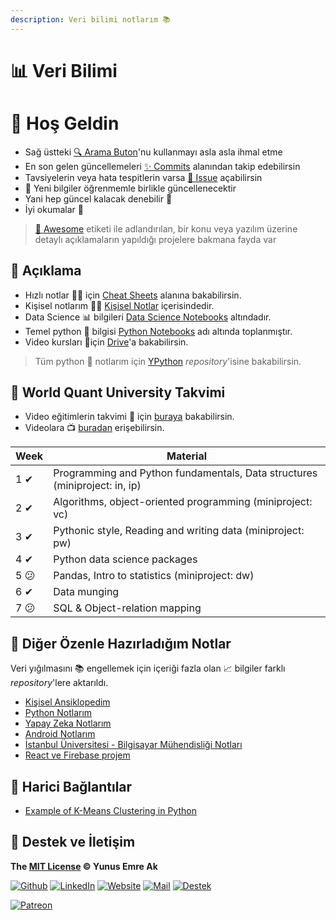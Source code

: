 ```yaml
---
description: Veri bilimi notlarım 📚
---
```


# 📊 Veri Bilimi

# 🗽 Hoş Geldin

- Sağ üstteki [🔍 Arama Buton](https://ds.yemreak.com/?q=)'nu kullanmayı asla asla ihmal etme
- En son gelen güncellemeleri [✨ Commits](https://github.com/yedhrab/YDataScience/commits/master) alanından takip edebilirsin
- Tavsiyelerin veya hata tespitlerin varsa [🦋 Issue](https://github.com/yedhrab/YDataScience/issues) açabilirsin
- 🌊 Yeni bilgiler öğrenmemle birlikle güncellenecektir
- Yani hep güncel kalacak denebilir 🚀
- İyi okumalar 👻

> [🚀 Awesome](./Awesome) etiketi ile adlandırılan, bir konu veya yazılım üzerine detaylı açıklamaların yapıldığı projelere bakmana fayda var

## 🗼 Açıklama

- Hızlı notlar 🏃‍♂️ için [Cheat Sheets](Cheat%20Sheets) alanına bakabilirsin.
- Kişisel notlarım 👨‍🏫 [Kişisel Notlar](Ki%C5%9Fisel%20Notlar) içerisindedir.
- Data Science 📊 bilgileri [Data Science Notebooks](Data%20Science%20Notebooks) altındadır.
- Temel python 🐍 bilgisi [Python Notebooks](../Programlama%20Notlar%C4%B1%5CPython%5CPython%20Notebooks) adı altında toplanmıştır.
- Video kursları 🎦için [Drive](https://drive.google.com/open?id=1IhifsrBR4besfTnOIw-iSbsOTTsUgy7A)'a bakabilirsin.

> Tüm python 🐍 notlarım için [YPython](https://github.com/yedhrab/YPython) _repository_'isine bakabilirsin.

## 🏫 World Quant University Takvimi

- Video eğitimlerin takvimi 📅 için [buraya](res%5CDS%20Module%20Schedule.pdf) bakabilirsin.
- Videolara 📺 [buradan](https://drive.google.com/open?id=1Y7tfAhXWvdrdzg6uD00T3ZpzStnCjGIB) erişebilirsin.

| Week | Material                                                                   |
| ---- | -------------------------------------------------------------------------- |
| 1 ✔  | Programming and Python fundamentals, Data structures (miniproject: in, ip) |
| 2 ✔  | Algorithms, object-oriented programming (miniproject: vc)                  |
| 3 ✔  | Pythonic style, Reading and writing data (miniproject: pw)                 |
| 4 ✔  | Python data science packages                                               |
| 5 😕 | Pandas, Intro to statistics (miniproject: dw)                              |
| 6 ✔  | Data munging                                                               |
| 7 😕 | SQL & Object-relation mapping                                              |

## 🚙 Diğer Özenle Hazırladığım Notlar

Veri yığılmasını 📚 engellemek için içeriği fazla olan 📈 bilgiler farklı _repository_'lere aktarıldı.

- [Kişisel Ansiklopedim](https://wiki.yemreak.com/)
- [Python Notlarım](https://python.yemreak.com/)
- [Yapay Zeka Notlarım](https://ai.yemreak.com/)
- [Android Notlarım](https://android.yemreak.com/)
- [İstanbul Üniversitesi - Bilgisayar Mühendisliği Notları](https://iuce.yemreak.com)
- [React ve Firebase projem](https://github.com/yedhrab/YReact-Firebase)

## 🔗 Harici Bağlantılar

- [Example of K-Means Clustering in Python](https://datatofish.com/k-means-clustering-python/)

## 💖 Destek ve İletişim

**The [MIT License](https://choosealicense.com/licenses/mit/) &copy; Yunus Emre Ak**

[![Github](https://drive.google.com/uc?id=1PzkuWOoBNMg0uOMmqwHtVoYt0WCqi-O5)][github]
[![LinkedIn](https://drive.google.com/uc?id=1hvdil0ZHVEzekQ4AYELdnPOqzunKpnzJ)][linkedin]
[![Website](https://drive.google.com/uc?id=1wR8Ph0FBs36ZJl0Ud-HkS0LZ9b66JBqJ)][website]
[![Mail](https://drive.google.com/uc?id=142rP0hbrnY8T9kj_84_r7WxPG1hzWEcN)][mail]
[![Destek](https://drive.google.com/uc?id=1zyU7JWlw4sJTOx46gJlHOfYBwGIkvMQs)][bağış anlık]

[![Patreon](https://drive.google.com/uc?id=11YmCRmySX7v7QDFS62ST2JZuE70RFjDG)][bağış aylık]

<!-- İletişim -->

[mail]: mailto::yedhrab@gmail.com?subject=YDataScience%20%7C%20Github
[github]: https://github.com/yedhrab
[website]: https://yemreak.com
[linkedin]: https://www.linkedin.com/in/yemreak/
[bağış anlık]: https://gogetfunding.com/yemreak/
[bağış aylık]: https://www.patreon.com/yemreak/

<!-- İletişim Sonu -->
